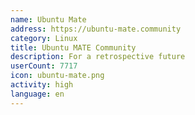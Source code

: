 ```yaml
---
name: Ubuntu Mate
address: https://ubuntu-mate.community
category: Linux
title: Ubuntu MATE Community
description: For a retrospective future
userCount: 7717
icon: ubuntu-mate.png
activity: high
language: en
---
```

